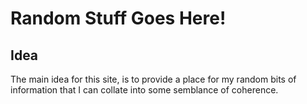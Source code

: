 # Random Stuff Goes Here!


## Idea

The main idea for this site, is to provide a place for my random bits of information that I can collate into some semblance of coherence.